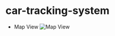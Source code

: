 # car-tracking-system

- Map View
![Map View](https://github.com/user-attachments/assets/777b5891-5060-4dde-b0de-59ec493b0471)
